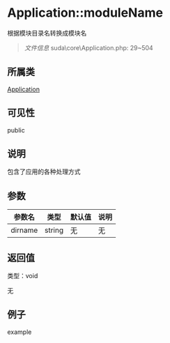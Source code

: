 # Application::moduleName

根据模块目录名转换成模块名

> *文件信息* suda\core\Application.php: 29~504

## 所属类 

[Application](../Application.md)

## 可见性

 public 

## 说明


包含了应用的各种处理方式


## 参数


| 参数名 | 类型 | 默认值 | 说明 |
|--------|-----|-------|-------|
| dirname |  string | 无 | 无 |



## 返回值

类型：void

无



## 例子

example